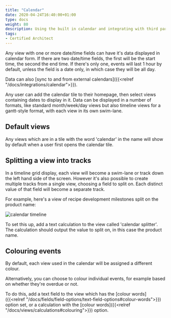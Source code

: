 ```yaml
---
title: "Calendar"
date: 2020-04-24T16:40:00+01:00
type: docs
weight: 80
description: Using the built in calendar and integrating with third party calendars
tags:
- Certified Architect
---
```

Any view with one or more date/time fields can have it's data displayed in calendar form. If there are two date/time fields, the first will be the start time, the second the end time. If there's only one, events will last 1 hour by default, unless the field is a date only, in which case they will be all day.

Data can also [sync to and from external calendars]({{<relref "/docs/integrations/calendar">}}).

Any user can add the calendar tile to their homepage, then select views containing dates to display in it. Data can be displayed in a number of formats, like standard month/week/day views but also timeline views for a gantt-style format, with each view in its own swim-lane.

## Default views
Any views which are in a tile with the word 'calendar' in the name will show by default when a user first opens the calendar tile.

## Splitting a view into tracks
In a timeline grid display, each view will become a swim-lane or track down the left hand side of the screen. However it's also possible to create multiple tracks from a single view, choosing a field to split on. Each distinct value of that field will become a separate track.

For example, here's a view of recipe development milestones split on the product name:

![calendar timeline](/calendar-timeline.png)

To set this up, add a text calculation to the view called 'calendar splitter'. The calculation should output the value to split on, in this case the product name.

## Colouring events
By default, each view used in the calendar will be assigned a different colour.

Alternatively, you can choose to colour individual events, for example based on whether they're overdue or not.

To do this, add a text field to the view which has the [colour words]({{<relref "/docs/fields/field-options/text-field-options#colour-words">}}) option set, or a calculation with the [colour words]({{<relref "/docs/views/calculations#colouring">}}) option.